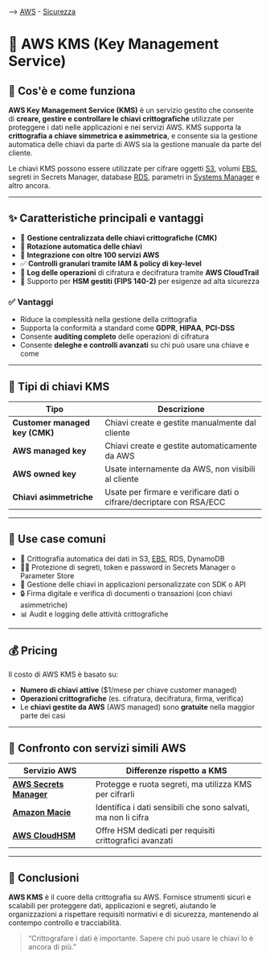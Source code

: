 --> [AWS](/00-Intro/AWS.md)  -  [Sicurezza](/09-Sicurezza-Compliance-Governance/Sicurezza-Compliance-Governance.md)
# 🔐 AWS KMS (Key Management Service)

## 📘 Cos'è e come funziona

**AWS Key Management Service (KMS)** è un servizio gestito che consente di **creare, gestire e controllare le chiavi crittografiche** utilizzate per proteggere i dati nelle applicazioni e nei servizi AWS. 
KMS supporta la **crittografia a chiave simmetrica e asimmetrica**, e consente sia la gestione automatica delle chiavi da parte di AWS sia la gestione manuale da parte del cliente.

Le chiavi KMS possono essere utilizzate per cifrare oggetti [S3](/02-Storage-services/Amazon-S3.md), volumi [EBS](/02-Storage-services/Amazon-EBS.md), segreti in Secrets Manager, database [RDS](/04-Database-services/Amazon-RDS.md), parametri in [Systems Manager](/08-Auditing-Monitoring-Logging/Tag-e-AWS-Systems-Manager.md) e altro ancora.

---

## ✨ Caratteristiche principali e vantaggi

- 🔐 **Gestione centralizzata delle chiavi crittografiche (CMK)**
- 🔁 **Rotazione automatica delle chiavi**
- 🧩 **Integrazione con oltre 100 servizi AWS**
- ✅ **Controlli granulari tramite IAM & policy di key-level**
- 📜 **Log delle operazioni** di cifratura e decifratura tramite **AWS CloudTrail**
- 🧠 Supporto per **HSM gestiti (FIPS 140-2)** per esigenze ad alta sicurezza

### ✅ Vantaggi

- Riduce la complessità nella gestione della crittografia
- Supporta la conformità a standard come **GDPR**, **HIPAA**, **PCI-DSS**
- Consente **auditing completo** delle operazioni di cifratura
- Consente **deleghe e controlli avanzati** su chi può usare una chiave e come

---

## 🔑 Tipi di chiavi KMS

| Tipo                         | Descrizione                                      |
|------------------------------|--------------------------------------------------|
| **Customer managed key (CMK)** | Chiavi create e gestite manualmente dal cliente |
| **AWS managed key**          | Chiavi create e gestite automaticamente da AWS   |
| **AWS owned key**            | Usate internamente da AWS, non visibili al cliente |
| **Chiavi asimmetriche**      | Usate per firmare e verificare dati o cifrare/decriptare con RSA/ECC |

---

## 🚀 Use case comuni

- 🧾 Crittografia automatica dei dati in S3, [EBS](/02-Storage-services/Amazon-EBS.md), RDS, DynamoDB
- 🧑‍💼 Protezione di segreti, token e password in Secrets Manager o Parameter Store
- 🧠 Gestione delle chiavi in applicazioni personalizzate con SDK o API
- 🔒 Firma digitale e verifica di documenti o transazioni (con chiavi asimmetriche)
- 📊 Audit e logging delle attività crittografiche

---

## 💰 Pricing

Il costo di AWS KMS è basato su:

- **Numero di chiavi attive** ($1/mese per chiave customer managed)
- **Operazioni crittografiche** (es. cifratura, decifratura, firma, verifica)
- Le **chiavi gestite da AWS** (AWS managed) sono **gratuite** nella maggior parte dei casi

---

## 🔄 Confronto con servizi simili AWS

| Servizio AWS          | Differenze rispetto a KMS                                 |
|------------------------|-----------------------------------------------------------|
| **[AWS Secrets Manager](/09-Sicurezza-Compliance-Governance/Sicurezza/AWS-Secrets-Manager.md)**| Protegge e ruota segreti, ma utilizza KMS per cifrarli    |
| **[Amazon Macie](/09-Sicurezza-Compliance-Governance/Sicurezza/Amazon-Macie.md)**       | Identifica i dati sensibili che sono salvati, ma non li cifra                |
| **[AWS CloudHSM](/09-Sicurezza-Compliance-Governance/Sicurezza/AWS-CloudHSM.md)**       | Offre HSM dedicati per requisiti crittografici avanzati   |

---

## 📌 Conclusioni

**AWS KMS** è il cuore della crittografia su AWS. Fornisce strumenti sicuri e scalabili per proteggere dati, applicazioni e segreti, aiutando le organizzazioni a rispettare requisiti normativi e di sicurezza, mantenendo al contempo controllo e tracciabilità.

> “Crittografare i dati è importante. Sapere chi può usare le chiavi lo è ancora di più.”

